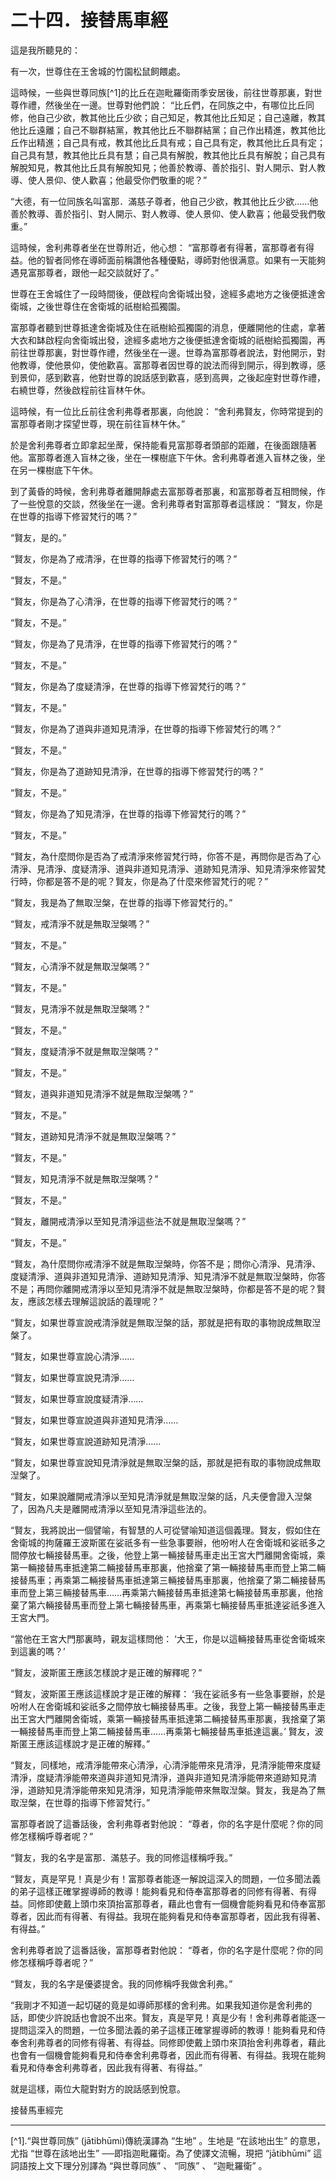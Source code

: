 # 二十四．接替馬車經

這是我所聽見的：

有一次，世尊住在王舍城的竹園松鼠飼餵處。

這時候，一些與世尊同族[^1]的比丘在迦毗羅衛雨季安居後，前往世尊那裏，對世尊作禮，然後坐在一邊。世尊對他們說： “比丘們，在同族之中，有哪位比丘同修，他自己少欲，教其他比丘少欲；自己知足，教其他比丘知足；自己遠離，教其他比丘遠離；自己不聯群結黨，教其他比丘不聯群結黨；自己作出精進，教其他比丘作出精進；自己具有戒，教其他比丘具有戒；自己具有定，教其他比丘具有定；自己具有慧，教其他比丘具有慧；自己具有解脫，教其他比丘具有解脫；自己具有解脫知見，教其他比丘具有解脫知見；他善於教導、善於指引、對人開示、對人教導、使人景仰、使人歡喜；他最受你們敬重的呢？”

“大德，有一位同族名叫富那．滿慈子尊者，他自己少欲，教其他比丘少欲……他善於教導、善於指引、對人開示、對人教導、使人景仰、使人歡喜；他最受我們敬重。”

這時候，舍利弗尊者坐在世尊附近，他心想： “富那尊者有得著，富那尊者有得益。他的智者同修在導師面前稱讚他各種優點，導師對他很满意。如果有一天能夠遇見富那尊者，跟他一起交談就好了。”

世尊在王舍城住了一段時間後，便啟程向舍衛城出發，途經多處地方之後便抵達舍衛城，之後世尊住在舍衛城的祇樹給孤獨園。

富那尊者聽到世尊抵達舍衛城及住在祇樹給孤獨園的消息，便離開他的住處，拿著大衣和缽啟程向舍衛城出發，途經多處地方之後便抵達舍衛城的祇樹給孤獨園，再前往世尊那裏，對世尊作禮，然後坐在一邊。世尊為富那尊者說法，對他開示，對他教導，使他景仰，使他歡喜。富那尊者因世尊的說法而得到開示，得到教導，感到景仰，感到歡喜，他對世尊的說話感到歡喜，感到高興，之後起座對世尊作禮，右繞世尊，然後啟程前往盲林午休。

這時候，有一位比丘前往舍利弗尊者那裏，向他說： “舍利弗賢友，你時常提到的富那尊者剛才探望世尊，現在前往盲林午休。”

於是舍利弗尊者立即拿起坐蓆，保持能看見富那尊者頭部的距離，在後面跟隨著他。富那尊者進入盲林之後，坐在一棵樹底下午休。舍利弗尊者進入盲林之後，坐在另一棵樹底下午休。

到了黃昏的時候，舍利弗尊者離開靜處去富那尊者那裏，和富那尊者互相問候，作了一些悅意的交談，然後坐在一邊。舍利弗尊者對富那尊者這樣說： “賢友，你是在世尊的指導下修習梵行的嗎？”

“賢友，是的。”

“賢友，你是為了戒清淨，在世尊的指導下修習梵行的嗎？”

“賢友，不是。”

“賢友，你是為了心清淨，在世尊的指導下修習梵行的嗎？”

“賢友，不是。”

“賢友，你是為了見清淨，在世尊的指導下修習梵行的嗎？”

“賢友，不是。”

“賢友，你是為了度疑清淨，在世尊的指導下修習梵行的嗎？”

“賢友，不是。”

“賢友，你是為了道與非道知見清淨，在世尊的指導下修習梵行的嗎？”

“賢友，不是。”

“賢友，你是為了道跡知見清淨，在世尊的指導下修習梵行的嗎？”

“賢友，不是。”

“賢友，你是為了知見清淨，在世尊的指導下修習梵行的嗎？”

“賢友，不是。”

“賢友，為什麼問你是否為了戒清淨來修習梵行時，你答不是，再問你是否為了心清淨、見清淨、度疑清淨、道與非道知見清淨、道跡知見清淨、知見清淨來修習梵行時，你都是答不是的呢？賢友，你是為了什麼來修習梵行的呢？”

“賢友，我是為了無取湼槃，在世尊的指導下修習梵行的。”

“賢友，戒清淨不就是無取湼槃嗎？”

“賢友，不是。”

“賢友，心清淨不就是無取湼槃嗎？”

“賢友，不是。”

“賢友，見清淨不就是無取湼槃嗎？”

“賢友，不是。”

“賢友，度疑清淨不就是無取湼槃嗎？”

“賢友，不是。”

“賢友，道與非道知見清淨不就是無取湼槃嗎？”

“賢友，不是。”

“賢友，道跡知見清淨不就是無取湼槃嗎？”

“賢友，不是。”

“賢友，知見清淨不就是無取湼槃嗎？”

“賢友，不是。”

“賢友，離開戒清淨以至知見清淨這些法不就是無取湼槃嗎？”

“賢友，不是。”

“賢友，為什麼問你戒清淨不就是無取湼槃時，你答不是；問你心清淨、見清淨、度疑清淨、道與非道知見清淨、道跡知見清淨、知見清淨不就是無取湼槃時，你答不是；再問你離開戒清淨以至知見清淨不就是無取湼槃時，你都是答不是的呢？賢友，應該怎樣去理解這說話的義理呢？”

“賢友，如果世尊宣說戒清淨就是無取湼槃的話，那就是把有取的事物說成無取湼槃了。

“賢友，如果世尊宣說心清淨……

“賢友，如果世尊宣說見清淨……

“賢友，如果世尊宣說度疑清淨……

“賢友，如果世尊宣說道與非道知見清淨……

“賢友，如果世尊宣說道跡知見清淨……

“賢友，如果世尊宣說知見清淨就是無取湼槃的話，那就是把有取的事物說成無取湼槃了。

“賢友，如果說離開戒清淨以至知見清淨就是無取湼槃的話，凡夫便會證入湼槃了，因為凡夫是離開戒清淨以至知見清淨這些法的。

“賢友，我將說出一個譬喻，有智慧的人可從譬喻知道這個義理。賢友，假如住在舍衛城的拘薩羅王波斯匿在娑祇多有一些急事要辦，他吩咐人在舍衛城和娑祇多之間停放七輛接替馬車。之後，他登上第一輛接替馬車走出王宮大門離開舍衛城，乘第一輛接替馬車抵達第二輛接替馬車那裏，他捨棄了第一輛接替馬車而登上第二輛接替馬車；再乘第二輛接替馬車抵達第三輛接替馬車那裏，他捨棄了第二輛接替馬車而登上第三輛接替馬車……再乘第六輛接替馬車抵達第七輛接替馬車那裏，他捨棄了第六輛接替馬車而登上第七輛接替馬車，再乘第七輛接替馬車抵達娑祇多進入王宮大門。

“當他在王宮大門那裏時，親友這樣問他： ‘大王，你是以這輛接替馬車從舍衛城來到這裏的嗎？’ 

“賢友，波斯匿王應該怎樣說才是正確的解釋呢？”

“賢友，波斯匿王應該這樣說才是正確的解釋： ‘我在娑祇多有一些急事要辦，於是吩咐人在舍衛城和娑祇多之間停放七輛接替馬車。之後，我登上第一輛接替馬車走出王宮大門離開舍衛城，乘第一輛接替馬車抵達第二輛接替馬車那裏，我捨棄了第一輛接替馬車而登上第二輛接替馬車……再乘第七輛接替馬車抵達這裏。’ 賢友，波斯匿王應該這樣說才是正確的解釋。”

“賢友，同樣地，戒清淨能帶來心清淨，心清淨能帶來見清淨，見清淨能帶來度疑清淨，度疑清淨能帶來道與非道知見清淨，道與非道知見清淨能帶來道跡知見清淨，道跡知見清淨能帶來知見清淨，知見清淨能帶來無取湼槃。賢友，我是為了無取湼槃，在世尊的指導下修習梵行。”

富那尊者說了這番話後，舍利弗尊者對他說： “尊者，你的名字是什麼呢？你的同修怎樣稱呼尊者呢？”

“賢友，我的名字是富那．滿慈子。我的同修這樣稱呼我。”

“賢友，真是罕見！真是少有！富那尊者能逐一解說這深入的問題，一位多聞法義的弟子這樣正確掌握導師的教導！能夠看見和侍奉富那尊者的同修有得著、有得益。同修即使戴上頭巾來頂抬富那尊者，藉此也會有一個機會能夠看見和侍奉富那尊者，因此而有得著、有得益。我現在能夠看見和侍奉富那尊者，因此我有得著、有得益。”

舍利弗尊者說了這番話後，富那尊者對他說： “尊者，你的名字是什麼呢？你的同修怎樣稱呼尊者呢？”

“賢友，我的名字是優婆提舍。我的同修稱呼我做舍利弗。”

“我剛才不知道一起切磋的竟是如導師那樣的舍利弗。如果我知道你是舍利弗的話，即使少許說話也會說不出來。賢友，真是罕見！真是少有！舍利弗尊者能逐一提問這深入的問題，一位多聞法義的弟子這樣正確掌握導師的教導！能夠看見和侍奉舍利弗尊者的同修有得著、有得益。同修即使戴上頭巾來頂抬舍利弗尊者，藉此也會有一個機會能夠看見和侍奉舍利弗尊者，因此而有得著、有得益。我現在能夠看見和侍奉舍利弗尊者，因此我有得著、有得益。”

就是這樣，兩位大龍對對方的說話感到悅意。

接替馬車經完

---

[^1].“與世尊同族” (j&#257;tibh&#363;mi)傳統漢譯為 “生地” 。生地是 “在該地出生” 的意思，尤指 “世尊在該地出生” ──即指迦毗羅衛。為了使譯文流暢，現把 “j&#257;tibh&#363;mi” 這詞語按上文下理分別譯為 “與世尊同族” 、 “同族” 、 “迦毗羅衛” 。 

